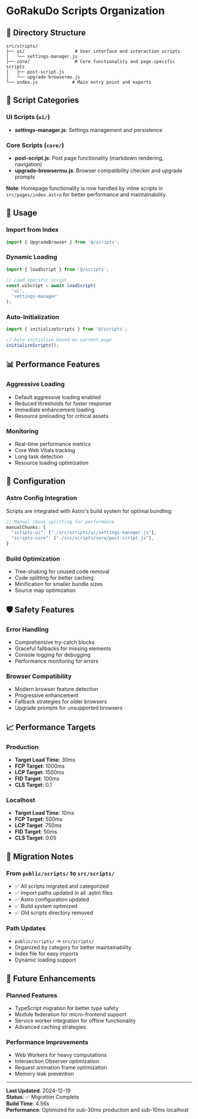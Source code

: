 # GoRakuDo Scripts Organization

## 📁 Directory Structure

```
src/scripts/
├── ui/                   # User interface and interaction scripts
│   └── settings-manager.js
├── core/                 # Core functionality and page-specific scripts
│   ├── post-script.js
│   └── upgrade-browsermu.js
└── index.js             # Main entry point and exports
```

## 🎯 Script Categories

### **UI Scripts** (`ui/`)

- **settings-manager.js**: Settings management and persistence

### **Core Scripts** (`core/`)

- **post-script.js**: Post page functionality (markdown rendering, navigation)
- **upgrade-browsermu.js**: Browser compatibility checker and upgrade prompts

**Note**: Homepage functionality is now handled by inline scripts in `src/pages/index.astro` for better performance and maintainability.

## 🚀 Usage

### **Import from Index**

```javascript
import { UpgradeBrowser } from '@/scripts';
```

### **Dynamic Loading**

```javascript
import { loadScript } from '@/scripts';

// Load specific script
const uiScript = await loadScript(
  'ui',
  'settings-manager'
);
```

### **Auto-Initialization**

```javascript
import { initializeScripts } from '@/scripts';

// Auto-initialize based on current page
initializeScripts();
```

## 📊 Performance Features

### **Aggressive Loading**

- Default aggressive loading enabled
- Reduced thresholds for faster response
- Immediate enhancement loading
- Resource preloading for critical assets


### **Monitoring**

- Real-time performance metrics
- Core Web Vitals tracking
- Long task detection
- Resource loading optimization

## 🔧 Configuration

### **Astro Config Integration**

Scripts are integrated with Astro's build system for optimal bundling:

```javascript
// Manual chunk splitting for performance
manualChunks: {
  "scripts-ui": ["./src/scripts/ui/settings-manager.js"],
  "scripts-core": ["./src/scripts/core/post-script.js"],
}
```

### **Build Optimization**

- Tree-shaking for unused code removal
- Code splitting for better caching
- Minification for smaller bundle sizes
- Source map optimization

## 🛡️ Safety Features

### **Error Handling**

- Comprehensive try-catch blocks
- Graceful fallbacks for missing elements
- Console logging for debugging
- Performance monitoring for errors

### **Browser Compatibility**

- Modern browser feature detection
- Progressive enhancement
- Fallback strategies for older browsers
- Upgrade prompts for unsupported browsers

## 📈 Performance Targets

### **Production**

- **Target Load Time**: 30ms
- **FCP Target**: 1000ms
- **LCP Target**: 1500ms
- **FID Target**: 100ms
- **CLS Target**: 0.1

### **Localhost**

- **Target Load Time**: 10ms
- **FCP Target**: 500ms
- **LCP Target**: 750ms
- **FID Target**: 50ms
- **CLS Target**: 0.05

## 🔄 Migration Notes

### **From `public/scripts/` to `src/scripts/`**

- ✅ All scripts migrated and categorized
- ✅ Import paths updated in all .astro files
- ✅ Astro configuration updated
- ✅ Build system optimized
- ✅ Old scripts directory removed

### **Path Updates**

- `public/scripts/` → `src/scripts/`
- Organized by category for better maintainability
- Index file for easy imports
- Dynamic loading support

## 🎯 Future Enhancements

### **Planned Features**

- TypeScript migration for better type safety
- Module federation for micro-frontend support
- Service worker integration for offline functionality
- Advanced caching strategies

### **Performance Improvements**

- Web Workers for heavy computations
- Intersection Observer optimization
- Request animation frame optimization
- Memory leak prevention

---

**Last Updated**: 2024-12-19  
**Status**: ✅ Migration Complete  
**Build Time**: 4.56s  
**Performance**: Optimized for sub-30ms production and sub-10ms localhost
